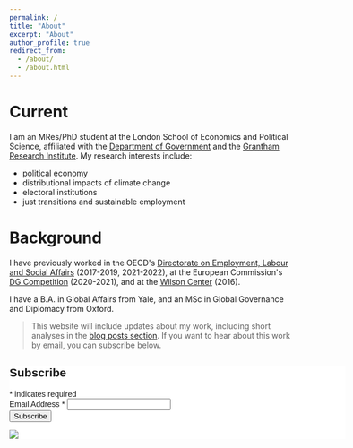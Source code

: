 ```yaml
---
permalink: /
title: "About"
excerpt: "About"
author_profile: true
redirect_from: 
  - /about/
  - /about.html
---
```


Current
======
I am an MRes/PhD student at the London School of Economics and Political Science, affiliated with the [Department of Government](https://www.lse.ac.uk/government) and the [Grantham Research Institute](https://www.lse.ac.uk/granthaminstitute/). My research interests include: 
* political economy
* distributional impacts of climate change
* electoral institutions 
* just transitions and sustainable employment





Background 
======
I have previously worked in the OECD's [Directorate on Employment, Labour and Social Affairs](https://www.oecd.org/els/) (2017-2019, 2021-2022), at the European Commission's [DG Competition](https://commission.europa.eu/about-european-commission/departments-and-executive-agencies/competition_en) (2020-2021), and at the [Wilson Center](https://www.wilsoncenter.org/) (2016). 

I have a B.A. in Global Affairs from Yale, and an MSc in Global Governance and Diplomacy from Oxford.



> This website will include updates about my work, including short analyses in the [blog posts section](https://pwyckoff.github.io/year-archive/). If you want to hear about this work by email, you can subscribe below.

<!-- Begin Mailchimp Signup Form -->
<link href="//cdn-images.mailchimp.com/embedcode/classic-071822.css" rel="stylesheet" type="text/css">
<style type="text/css">
	#mc_embed_signup{background:#fff; clear:left; font:14px Helvetica,Arial,sans-serif;  width:600px;}
	/* Add your own Mailchimp form style overrides in your site stylesheet or in this style block.
	   We recommend moving this block and the preceding CSS link to the HEAD of your HTML file. */
</style>
<div id="mc_embed_signup">
    <form action="https://yale.us21.list-manage.com/subscribe/post?u=1f1622cc00636b5c10632ef2f&amp;id=2c93e0669e&amp;f_id=00efece1f0" method="post" id="mc-embedded-subscribe-form" name="mc-embedded-subscribe-form" class="validate" target="_blank" novalidate>
        <div id="mc_embed_signup_scroll">
        <h2>Subscribe</h2>
        <div class="indicates-required"><span class="asterisk">*</span> indicates required</div>
<div class="mc-field-group">
	<label for="mce-EMAIL">Email Address  <span class="asterisk">*</span>
</label>
	<input type="email" value="" name="EMAIL" class="required email" id="mce-EMAIL" required>
	<span id="mce-EMAIL-HELPERTEXT" class="helper_text"></span>
</div>
	<div id="mce-responses" class="clear foot">
		<div class="response" id="mce-error-response" style="display:none"></div>
		<div class="response" id="mce-success-response" style="display:none"></div>
	</div>    <!-- real people should not fill this in and expect good things - do not remove this or risk form bot signups-->
    <div style="position: absolute; left: -5000px;" aria-hidden="true"><input type="text" name="b_1f1622cc00636b5c10632ef2f_2c93e0669e" tabindex="-1" value=""></div>
        <div class="optionalParent">
            <div class="clear foot">
                <input type="submit" value="Subscribe" name="subscribe" id="mc-embedded-subscribe" class="button">
                <p class="brandingLogo"><a href="http://eepurl.com/ilkV11" title="Mailchimp - email marketing made easy and fun"><img src="https://eep.io/mc-cdn-images/template_images/branding_logo_text_dark_dtp.svg"></a></p>
            </div>
        </div>
    </div>
</form>
</div>
<script type='text/javascript' src='//s3.amazonaws.com/downloads.mailchimp.com/js/mc-validate.js'></script><script type='text/javascript'>(function($) {window.fnames = new Array(); window.ftypes = new Array();fnames[0]='EMAIL';ftypes[0]='email';fnames[1]='FNAME';ftypes[1]='text';fnames[2]='LNAME';ftypes[2]='text';fnames[3]='ADDRESS';ftypes[3]='address';fnames[4]='PHONE';ftypes[4]='phone';fnames[5]='BIRTHDAY';ftypes[5]='birthday';}(jQuery));var $mcj = jQuery.noConflict(true);</script>
<!--End mc_embed_signup-->